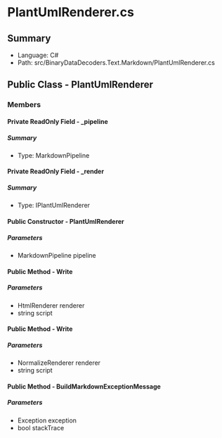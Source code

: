 ﻿# PlantUmlRenderer.cs

## Summary

* Language: C#
* Path: src/BinaryDataDecoders.Text.Markdown/PlantUmlRenderer.cs

## Public Class - PlantUmlRenderer

### Members

#### Private ReadOnly Field - _pipeline

##### Summary

 * Type: MarkdownPipeline 

#### Private ReadOnly Field - _render

##### Summary

 * Type: IPlantUmlRenderer 

#### Public Constructor - PlantUmlRenderer

#####  Parameters

 - MarkdownPipeline pipeline 

#### Public Method - Write

#####  Parameters

 - HtmlRenderer renderer 
 - string script 

#### Public Method - Write

#####  Parameters

 - NormalizeRenderer renderer 
 - string script 

#### Public Method - BuildMarkdownExceptionMessage

#####  Parameters

 - Exception exception 
 - bool stackTrace 

